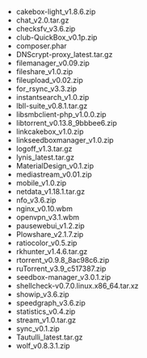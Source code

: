 - cakebox-light_v1.8.6.zip
- chat_v2.0.tar.gz
- checksfv_v3.6.zip
- club-QuickBox_v0.1p.zip
- composer.phar
- DNScrypt-proxy_latest.tar.gz
- filemanager_v0.09.zip
- fileshare_v1.0.zip
- fileupload_v0.02.zip
- for_rsync_v3.3.zip
- instantsearch_v1.0.zip
- lbll-suite_v0.8.1.tar.gz
- libsmbclient-php_v1.0.0.zip
- libtorrent_v0.13.8_9bbbee6.zip
- linkcakebox_v1.0.zip
- linkseedboxmanager_v1.0.zip
- logoff_v1.3.tar.gz
- lynis_latest.tar.gz
- MaterialDesign_v0.1.zip
- mediastream_v0.01.zip
- mobile_v1.0.zip
- netdata_v1.18.1.tar.gz
- nfo_v3.6.zip
- nginx_v0.10.wbm
- openvpn_v3.1.wbm
- pausewebui_v1.2.zip
- Plowshare_v2.1.7.zip
- ratiocolor_v0.5.zip
- rkhunter_v1.4.6.tar.gz
- rtorrent_v0.9.8_8ac98c6.zip
- ruTorrent_v3.9_c517387.zip
- seedbox-manager_v3.0.1.zip
- shellcheck-v0.7.0.linux.x86_64.tar.xz
- showip_v3.6.zip
- speedgraph_v3.6.zip
- statistics_v0.4.zip
- stream_v1.0.tar.gz
- sync_v0.1.zip
- Tautulli_latest.tar.gz
- wolf_v0.8.3.1.zip

